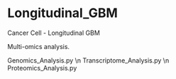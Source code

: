 # Longitudinal_GBM
Cancer Cell - Longitudinal GBM

Multi-omics analysis.

Genomics_Analysis.py \n
Transcriptome_Analysis.py \n
Proteomics_Analysis.py
